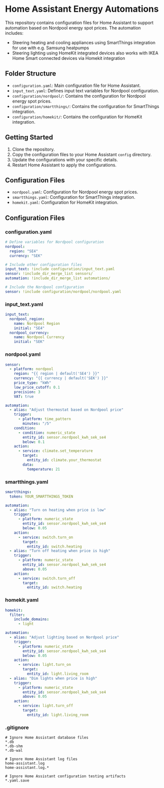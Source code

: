# Home Assistant Energy Automations

This repository contains configuration files for Home Assistant to support automation based on Nordpool energy spot prices. The automation includes:
- Steering heating and cooling appliances using SmartThings integration for use with e.g. Samsung heatpumps
- Steering lighting using HomeKit integrated devices also works with IKEA Home Smart connected devices via Homekit integration

## Folder Structure
- `configuration.yaml`: Main configuration file for Home Assistant.
- `input_text.yaml`: Defines input text variables for Nordpool configuration.
- `configuration/nordpool/`: Contains the configuration for Nordpool energy spot prices.
- `configuration/smartthings/`: Contains the configuration for SmartThings integration.
- `configuration/homekit/`: Contains the configuration for HomeKit integration.

## Getting Started
1. Clone the repository.
2. Copy the configuration files to your Home Assistant `config` directory.
3. Update the configurations with your specific details.
4. Restart Home Assistant to apply the configurations.

## Configuration Files
- `nordpool.yaml`: Configuration for Nordpool energy spot prices.
- `smartthings.yaml`: Configuration for SmartThings integration.
- `homekit.yaml`: Configuration for HomeKit integration.

## Configuration Files
### configuration.yaml
```yaml
# Define variables for Nordpool configuration
nordpool:
  region: "SE4"
  currency: "SEK"

# Include other configuration files
input_text: !include configuration/input_text.yaml
sensor: !include_dir_merge_list sensors/
automation: !include_dir_merge_list automations/

# Include the Nordpool configuration
sensor: !include configuration/nordpool/nordpool.yaml
```

### input_text.yaml
```yaml
input_text:
  nordpool_region:
    name: Nordpool Region
    initial: "SE4"
  nordpool_currency:
    name: Nordpool Currency
    initial: "SEK"
```

### nordpool.yaml
```yaml
sensor:
  - platform: nordpool
    region: "{{ region | default('SE4') }}"
    currency: "{{ currency | default('SEK') }}"
    price_type: "kWh"
    low_price_cutoff: 0.1
    precision: 3
    VAT: true

automation:
  - alias: "Adjust thermostat based on Nordpool price"
    trigger:
      - platform: time_pattern
        minutes: "/5"
    condition:
      - condition: numeric_state
        entity_id: sensor.nordpool_kwh_sek_se4
        below: 0.1
    action:
      - service: climate.set_temperature
        target:
          entity_id: climate.your_thermostat
        data:
          temperature: 21
```

### smartthings.yaml
```yaml
smartthings:
  token: YOUR_SMARTTHINGS_TOKEN

automation:
  - alias: "Turn on heating when price is low"
    trigger:
      - platform: numeric_state
        entity_id: sensor.nordpool_kwh_sek_se4
        below: 0.05
    action:
      - service: switch.turn_on
        target:
          entity_id: switch.heating
  - alias: "Turn off heating when price is high"
    trigger:
      - platform: numeric_state
        entity_id: sensor.nordpool_kwh_sek_se4
        above: 0.05
    action:
      - service: switch.turn_off
        target:
          entity_id: switch.heating
```

### homekit.yaml
```yaml
homekit:
  filter:
    include_domains:
      - light

automation:
  - alias: "Adjust lighting based on Nordpool price"
    trigger:
      - platform: numeric_state
        entity_id: sensor.nordpool_kwh_sek_se4
        below: 0.05
    action:
      - service: light.turn_on
        target:
          entity_id: light.living_room
  - alias: "Dim lights when price is high"
    trigger:
      - platform: numeric_state
        entity_id: sensor.nordpool_kwh_sek_se4
        above: 0.05
    action:
      - service: light.turn_off
        target:
          entity_id: light.living_room
```

### .gitignore
```plaintext
# Ignore Home Assistant database files
*.db
*.db-shm
*.db-wal

# Ignore Home Assistant log files
home-assistant.log
home-assistant.log.*

# Ignore Home Assistant configuration testing artifacts
*.yaml.save
```
```` ▋
